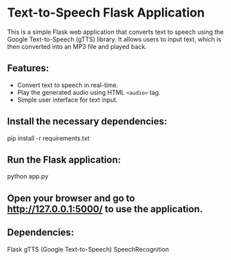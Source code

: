 # Text-to-Speech Flask Application

This is a simple Flask web application that converts text to speech using the Google Text-to-Speech (gTTS) library. It allows users to input text, which is then converted into an MP3 file and played back.

## Features:
- Convert text to speech in real-time.
- Play the generated audio using HTML `<audio>` tag.
- Simple user interface for text input.

## Install the necessary dependencies:
pip install -r requirements.txt

## Run the Flask application:
python app.py

## Open your browser and go to http://127.0.0.1:5000/ to use the application.

## Dependencies:
   Flask 
   gTTS (Google Text-to-Speech)
   SpeechRecognition
